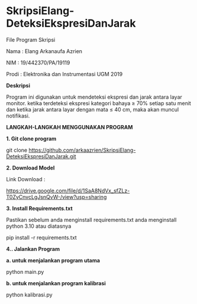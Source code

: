 # SkripsiElang-DeteksiEkspresiDanJarak
File Program Skripsi 

Nama : Elang Arkanaufa Azrien 

NIM : 19/442370/PA/19119

Prodi : Elektronika dan Instrumentasi UGM 2019


**Deskripsi**

Program ini digunakan untuk mendeteksi ekspresi dan jarak antara layar monitor. ketika terdeteksi ekspresi kategori bahaya ≥ 70% setiap satu menit dan ketika jarak antara layar dengan mata ≤ 40 cm, maka akan muncul notifikasi.



**LANGKAH-LANGKAH MENGGUNAKAN PROGRAM**

**1. Git clone program**

git clone https://github.com/arkaazrien/SkripsiElang-DeteksiEkspresiDanJarak.git

**2. Download Model**

Link Download :

https://drive.google.com/file/d/1SaA8NdVx_sfZLz-T0ZyCnvcLgJsnQvW-/view?usp=sharing

**3. Install Requirements.txt**

Pastikan sebelum anda menginstall requirements.txt anda menginstall python 3.10 atau diatasnya


pip install -r requirements.txt


**4.. Jalankan Program**

**a. untuk menjalankan program utama**

python main.py

**b. untuk menjalankan program kalibrasi**

python kalibrasi.py
